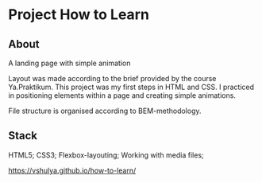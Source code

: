 # Project How to Learn

## About 
A landing page with simple animation 

Layout was made according to the brief provided by the course Ya.Praktikum. 
This project was my first steps in HTML and CSS. I practiced in positioning elements within a page and creating simple animations.

File structure is organised according to BEM-methodology.

## Stack
HTML5;
CSS3;
Flexbox-layouting;
Working with media files;


https://vshulya.github.io/how-to-learn/
